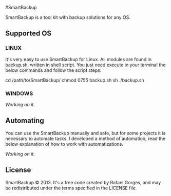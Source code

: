 #SmartBackup

SmartBackup is a tool kit with backup solutions for any OS.


Supported OS
------------

### LINUX
It's very easy to use SmartBackup for Linux. All modules are found in backup.sh, written in shell script.
You just need execute in your terminal the below commands and follow the script steps:

cd /path/to/SmartBackup/
chmod 0755 backup.sh
sh ./backup.sh

### WINDOWS
*Working on it.*

Automating
------------
You can use the SmartBackup manually and safe, but for some projects it is necessary to automate tasks. 
I developed a method of automation, read the below explanation of how to work with automatizations.

*Working on it.*

License
------------
SmartBackup © 2013. It's a free code created by Rafael Gorges, and may be redistributed under the terms specified in the LICENSE file.
